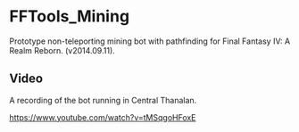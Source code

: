 FFTools_Mining
==============

Prototype non-teleporting mining bot with pathfinding for Final Fantasy IV: A Realm Reborn. (v2014.09.11).

## Video
A recording of the bot running in Central Thanalan.

https://www.youtube.com/watch?v=tMSqgoHFoxE
